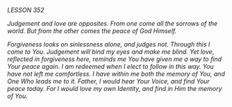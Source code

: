 *LESSON 352*

*Judgement and love are opposites. From one come all the sorrows of the world. But from the other comes the peace of God Himself.*

_Forgiveness looks on sinlessness alone, and judges not. Through this I come to You. Judgement will bind my eyes and make me blind. Yet love, reflected in forgiveness here, reminds me You have given me a way to find Your peace again. I am redeemed when I elect to follow in this way. You have not left me comfortless. I have within me both the memory of You, and One Who leads me to it. Father, I would hear Your Voice, and find Your peace today. For I would love my own Identity, and find in Him the memory of You._
